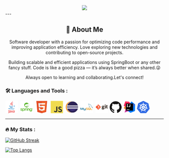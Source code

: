



<div id="header" align="center">
  <img src="https://i.giphy.com/media/v1.Y2lkPTc5MGI3NjExeXZ3dWh2YjdsZ2JseHViYWt2ZjhmbGdlZnBycHBmdXVucHN0dTA4eCZlcD12MV9pbnRlcm5hbF9naWZfYnlfaWQmY3Q9Zw/oeGgcmHVHLVCg/giphy.gif" />
</div>
---

<div align="center">
    <h2>🚀 About Me</h2>
    <p>Software developer with a passion for optimizing code performance and improving application efficiency. Love exploring new technologies and contributing to open-source projects.
  <p>Building scalable and efficient applications using SpringBoot or any other fancy stuff. Code is like a good pizza — it’s always better when shared.😜</p>
       <p> Always open to learning and collaborating.Let's connect!</p>
</div>


### :hammer_and_wrench: Languages and Tools :

<div>
  <img src="https://github.com/devicons/devicon/blob/master/icons/java/java-original-wordmark.svg" title="Java" alt="Java" width="40" height="40"/>&nbsp;
  <img src="https://github.com/devicons/devicon/blob/master/icons/spring/spring-original-wordmark.svg" title="Spring" alt="Spring" width="40" height="40"/>&nbsp;
  <img src="https://github.com/devicons/devicon/blob/master/icons/html5/html5-original.svg" title="HTML5" alt="HTML" width="40" height="40"/>&nbsp;
  <img src="https://github.com/devicons/devicon/blob/master/icons/javascript/javascript-original.svg" title="JavaScript" alt="JavaScript" width="40" height="40"/>&nbsp;
  <img src="https://github.com/devicons/devicon/blob/master/icons/eclipse/eclipse-original.svg" title="Eclipse" alt="Eclipse" width="40" height="40"/>&nbsp;
  <img src="https://github.com/devicons/devicon/blob/master/icons/mysql/mysql-original-wordmark.svg" title="MySQL"  alt="MySQL" width="40" height="40"/>&nbsp;
  <img src="https://github.com/devicons/devicon/blob/master/icons/git/git-original-wordmark.svg" title="Git" **alt="Git" width="40" height="40"/>
  <img src="https://github.com/devicons/devicon/blob/master/icons/github/github-original.svg" title="GitHub" **alt="GitHub" width="40" height="40"/>
  <img src="https://github.com/devicons/devicon/blob/master/icons/intellij/intellij-original.svg" title="Intellij" **alt="Intellij" width="40" height="40"/>
  <img src="https://github.com/devicons/devicon/blob/master/icons/kubernetes/kubernetes-original.svg" title="Kubernetes" **alt="Kubernetes" width="40" height="40"/>
</div>

---

### :fire: My Stats :

[![GitHub Streak](http://github-readme-streak-stats.herokuapp.com?user=Aayush-Rai&theme=dark&background=000000)](https://git.io/streak-stats)

[![Top Langs](https://github-readme-stats.vercel.app/api/top-langs/?username=Aayush-Rai&layout=compact&theme=vision-friendly-dark)](https://github.com/anuraghazra/github-readme-stats)
